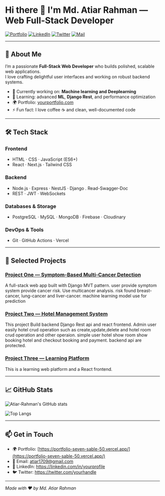 # Hi there 👋 I'm Md. Atiar Rahman — Web Full-Stack Developer

[![Portfolio](https://img.shields.io/badge/Portfolio-Visit%20My%20Website-ff9800?style=flat&logo=google-chrome&logoColor=white)](https://portfolio-seven-sable-50.vercel.app/)
[![LinkedIn](https://img.shields.io/badge/-LinkedIn-0A66C2?style=flat&logo=linkedin&logoColor=white)](https://linkedin.com/in/yourprofile) 
[![Twitter](https://img.shields.io/badge/-@yourhandle-1DA1F2?style=flat&logo=twitter&logoColor=white)](https://twitter.com/yourhandle)
[![Mail](https://img.shields.io/badge/-your.email%40mail.com-c14438?style=flat&logo=gmail&logoColor=white)](mailto:atiar1709@gmail.com)

---

## 🚀 About Me
I’m a passionate **Full-Stack Web Developer** who builds polished, scalable web applications.  
I love crafting delightful user interfaces and working on robust backend systems.  

- 🔭 Currently working on: **Machine learning and Deeplearning**  
- 🌱 Learning: advanced **ML**, **Django Rest**, and performance optimization  
- 🌍 Portfolio: [yourportfolio.com](https://yourportfolio.com)  
- ⚡ Fun fact: I love coffee ☕ and clean, well-documented code  

---

## 🛠️ Tech Stack

### Frontend
- HTML · CSS · JavaScript (ES6+) 
- React · Next.js  · Tailwind CSS 

### Backend
- Node.js · Express · NestJS · Django . Read-Swagger-Doc
- REST · JWT · WebSockets

### Databases & Storage
- PostgreSQL · MySQL · MongoDB  · Firebase · Cloudinary

### DevOps & Tools
- Git · GitHub Actions · Vercel 

---

## 🔭 Selected Projects

### [Project One — Symptom-Based Multi-Cancer Detection]([PROJECT_ONE_LINK](https://symtom-based-cancer-detection.onrender.com/))  
A full-stack web app built with Django MVT pattern. user provide symptom system provide cancer risk. Use multicancer analysis. risk found breast-cancer, lung-cancer and liver-cancer. machine learning model use for prediction

### [Project Two — Hotel Management System]([PROJECT_TWO_LINK](https://stay-bangla-mk4p.vercel.app/))  
This project Build backend Django Rest api and react frontend. Admin user easily hotel crud operation such as create,update,delete and hotel room crud operation and other operaion. simple user hotel show room show booking hotel and checkout booking and payment. backend api are protected. 

### [Project Three — Learning Platform]([PROJECT_THREE_LINK](https://great-learning-f1298.web.app/))  
This is a learning web platform and a React frontend.

---

## 📈 GitHub Stats

![Atiar-Rahman's GitHub stats](https://github-readme-stats.vercel.app/api?username=Atiar-Rahman&show_icons=true&theme=radical)

![Top Langs](https://github-readme-stats.vercel.app/api/top-langs/?username=Atiar-Rahman&layout=compact&theme=radical)

---

## 📫 Get in Touch
- 🌍 Portfolio: [https://portfolio-seven-sable-50.vercel.app/](https://portfolio-seven-sable-50.vercel.app/)  
- 📧 Email: atiar1709@gmail.com  
- 💼 LinkedIn: https://linkedin.com/in/yourprofile  
- 🐦 Twitter: https://twitter.com/yourhandle  

---

*Made with ♥ by Md. Atiar Rahman*
